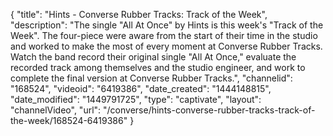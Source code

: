 {
    "title": "Hints - Converse Rubber Tracks: Track of the Week",
    "description": "The single \"All At Once\" by Hints is this week's \"Track of the Week\". The four-piece were aware from the start of their time in the studio and worked to make the most of every moment at Converse Rubber Tracks. Watch the band record their original single \"All At Once,\" evaluate the recorded track among themselves and the studio engineer, and work to complete the final version at Converse Rubber Tracks.",
    "channelid": "168524",
    "videoid": "6419386",
    "date_created": "1444148815",
    "date_modified": "1449791725",
    "type": "captivate",
    "layout": "channelVideo",
    "url": "\/converse\/hints-converse-rubber-tracks-track-of-the-week\/168524-6419386"
}
